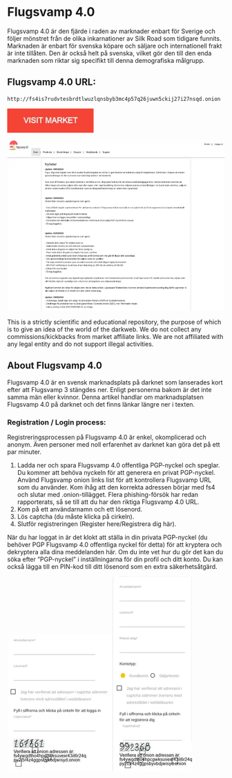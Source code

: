 # Flugsvamp 4.0
Flugsvamp 4.0 är den fjärde i raden av marknader enbart för Sverige och följer mönstret från de olika inkarnationer av Silk Road som tidigare funnits. Marknaden är enbart för svenska köpare och säljare och internationell frakt är inte tillåten. Den är också helt på svenska, vilket gör den till den enda marknaden som riktar sig specifikt till denna demografiska målgrupp.

## Flugsvamp 4.0 URL:

```sh
http://fs4is7rudvtesbrdtlwuzlqnsbyb3mc4p57q26juwn5ckij27i27nsqd.onion

```
[<img src="/assets/visit-market.webp" width="200">](http://fs4is7rudvtesbrdtlwuzlqnsbyb3mc4p57q26juwn5ckij27i27nsqd.onion
)

<a href="http://fs4is7rudvtesbrdtlwuzlqnsbyb3mc4p57q26juwn5ckij27i27nsqd.onion
"><img src="/assets/flugsvamp-preview.webp" alt="image" style="max-width: 100%;"><a>

This is a strictly scientific and educational repository, the purpose of which is to give an idea of the world of the darkweb. We do not collect any commissions/kickbacks from market affiliate links. We are not affiliated with any legal entity and do not support illegal activities.

## About Flugsvamp 4.0
Flugsvamp 4.0 är en svensk marknadsplats på darknet som lanserades kort efter att Flugsvamp 3 stängdes ner. Enligt personerna bakom är det inte samma män eller kvinnor. Denna artikel handlar om marknadsplatsen Flugsvamp 4.0 på darknet och det finns länkar längre ner i texten.

### Registration / Login process:

Registreringsprocessen på Flugsvamp 4.0 är enkel, okomplicerad och anonym. Även personer med noll erfarenhet av darknet kan göra det på ett par minuter.

1. Ladda ner och spara Flugsvamp 4.0 offentliga PGP-nyckel och speglar. Du kommer att behöva nyckeln för att generera en privat PGP-nyckel. Använd Flugsvamp onion links list för att kontrollera Flugsvamp URL som du använder. Kom ihåg att den korrekta adressen börjar med fs4 och slutar med .onion-tillägget. Flera phishing-försök har redan rapporterats, så se till att du har den riktiga Flugsvamp 4.0 URL.
2. Kom på ett användarnamn och ett lösenord.
3. Lös captcha (du måste klicka på cirkeln).
4. Slutför registreringen (Register here/Registrera dig här).

När du har loggat in är det klokt att ställa in din privata PGP-nyckel (du behöver PGP Flugsvamp 4.0 offentliga nyckel för detta) för att kryptera och dekryptera alla dina meddelanden här. Om du inte vet hur du gör det kan du söka efter ”PGP-nyckel” i inställningarna för din profil och ditt konto. Du kan också lägga till en PIN-kod till ditt lösenord som en extra säkerhetsåtgärd.

<a href="http://fs4is7rudvtesbrdtlwuzlqnsbyb3mc4p57q26juwn5ckij27i27nsqd.onion
"><img src="/assets/flugsvamp-login.webp" alt="image" style="max-width: 100%;"><a>  <a href="http://fs4is7rudvtesbrdtlwuzlqnsbyb3mc4p57q26juwn5ckij27i27nsqd.onion
"><img src="/assets/flugsvamp-register.webp" alt="image" style="max-width: 100%;"><a>